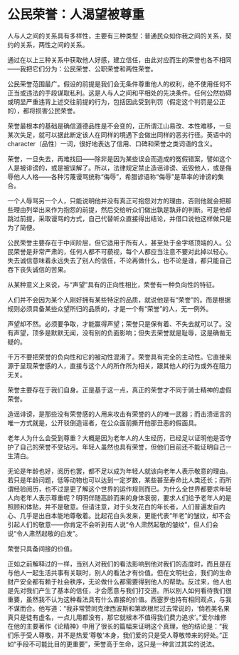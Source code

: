 <link href="../../../../css/style.css" rel="stylesheet" type="text/css" />

# 公民荣誉：人渴望被尊重

<div class="p">

人与人之间的关系具有多样性，主要有三种类型：普通民众如你我之间的关系，契约的关系，两性之间的关系。

通过在以上三种关系中获取他人好感，建立信任，由此对应而生的荣誉也各不相同——我把它们分为：公民荣誉、公职荣誉和两性荣誉。

公民荣誉范围最广。假设的前提是我们会无条件尊重他人的权利，绝不使用任何不正当或违法的手段谋取私利。这是人与人之间和平相处的先决条件。任何公然妨碍或明显严重违背上述交往前提的行为，包括因此受到判罚（假定这个判罚是公正的），都将损害公民荣誉。

荣誉最根本的基础是确信道德品性是不会变的，正所谓江山易改、本性难移，一旦某次失足，就可以据此断定该人在同样的境遇下会做出同样的恶劣行径。英语中的character（品性）一词，很好地表达了信用、口碑和荣誉之类词语的含义。

荣誉，一旦失去，再难找回——除非是因为某些误会而造成的冤假错案，譬如这个人是被诽谤的，或是被误解了。所以，法律规定禁止造谣诽谤、诋毁他人，或是侮辱他人人格——各种污蔑谩骂统称“侮辱”，希腊谚语称“侮辱”是草率的诽谤的集合。

一个人辱骂另一个人，只能说明他并没有真正可抱怨对方的理由，否则他就会把那些理由列举出来作为抱怨的前提，然后交给听众们做出孰是孰非的判断。可是他却跳过前提，采取谩骂的方式，自己代替听众直接得出结论，并借口说他这样做只是为了简便。

公民荣誉主要存在于中间阶层，但它适用于所有人，甚至处于金字塔顶端的人。公民荣誉是非常严肃的，任何人都不可藐视，每个人都应当注意不要对此掉以轻心。失去诚信意味着永远失去了别人的信任，不论再做什么，也不论是谁，都只能自己吞下丧失诚信的苦果。

从某种意义上来说，与“声望”具有的正向性相比，荣誉有一种负向性的特征。

人们并不会因为某个人刚好拥有某些特定的品质，就说他是有“荣誉”的。而是根据规则必须具备某些众望所归的品质的，才是一个有“荣誉”的人，无一例外。

声望却不然。必须要争取，才能赢得声望；荣誉只是保有着、不失去就可以了。没有声望，顶多是默默无闻，没有别的负面影响；但失去荣誉就是耻辱，这是确凿无疑的。

千万不要把荣誉的负向性和它的被动性混淆了。荣誉具有完全的主动性。它直接来源于呈现荣誉感的人，直接与这个人的所作所为相关，跟其他人的行为或外在阻力无关。

荣誉主要存在于我们自身。正是基于这一点，真正的荣誉才不同于骑士精神的虚假荣誉。

造谣诽谤，是那些没有荣誉感的人用来攻击有荣誉的人的唯一武器；而击溃谣言的唯一方式就是，公开驳倒造谣者，在公众面前撕开他那丑恶的假面具。

老年人为什么会受到尊重？大概是因为老年人的人生经历，已经足以证明他是否守护了自己的荣誉不受玷污。年轻人虽然也具有荣誉，但他们目前还不能证明自己一生清白。

无论是年龄也好，阅历也罢，都不足以成为年轻人就该向老年人表示敬意的理由。若只是年龄问题，低等动物也可以达到一定岁数，某些甚至寿命比人类还长；而所谓经验阅历，也不过是更了解这个世界的运作规则而已。为什么全世界都要求年轻人向老年人表示尊重呢？明明伴随高龄而来的身体衰弱，要求人们给予老年人的是照顾和体贴，并不是敬意。但请注意，对于头发花白的年长者，人们普遍发自内心、几乎是出自本能地尊敬着。比起花白头发来，更能代表“年老”的皱纹，却不会引起人们的敬意——你肯定不会听到有人说“令人肃然起敬的皱纹”，但人们会说“令人肃然起敬的白发”。

荣誉只具备间接的价值。

正如之前解释过的一样，当别人对我们的看法影响到他对我们的态度时，而且是在与他人一起生活共事有关联时，别人的看法才有价值。但在文明社会，我们的生命财产安全都有赖于社会秩序，无论做什么都需要得到他人的帮助。反过来，他人也是先对我们产生了基本的信任，才会愿意与我们打交道。所以别人如何看待我们很重要，虽然我不认为这种看法具有什么直接的价值。西塞罗也持有相同观点，与我不谋而合。他写道：“我非常赞同克律西波斯和第欧根尼过去常说的，‘倘若美名果真只是徒有虚名，一点儿用都没有，那它就根本不值得我们费力追求’。”爱尔维修在他的主要著作《论精神》中用了很长的篇幅来证明这个真理，他的结论是：“我们乐于受人尊敬，并不是热爱‘尊敬’本身，我们爱的只是受人尊敬带来的好处。”正如“手段不可能比目的更重要”，荣誉高于生命，这只是一种言过其实的说法。

